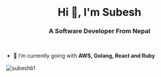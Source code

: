 <h1 align="center">Hi 👋, I'm Subesh</h1>
<h3 align="center">A Software Developer From Nepal</h3>

<br/>

- 🌱 I’m currently going with **AWS, Golang, React and Ruby**



<p>&nbsp;<img align="center" src="https://github-readme-stats.vercel.app/api?username=subeshb1&show_icons=true&count_private=true&theme=dark" alt="subeshb1" /></p>
